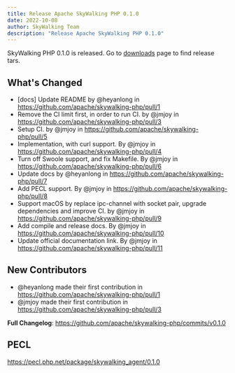 ```yaml
---
title: Release Apache SkyWalking PHP 0.1.0
date: 2022-10-08
author: SkyWalking Team
description: "Release Apache SkyWalking PHP 0.1.0"
---
```


SkyWalking PHP 0.1.0 is released. Go to [downloads](https://skywalking.apache.org/downloads) page to find release tars.

## What&apos;s Changed
* [docs] Update README by @heyanlong in https://github.com/apache/skywalking-php/pull/1
* Remove the CI limit first, in order to run CI. by @jmjoy in https://github.com/apache/skywalking-php/pull/3
* Setup CI. by @jmjoy in https://github.com/apache/skywalking-php/pull/5
* Implementation, with curl support. By @jmjoy in https://github.com/apache/skywalking-php/pull/4
* Turn off Swoole support, and fix Makefile. By @jmjoy in https://github.com/apache/skywalking-php/pull/6
* Update docs by @heyanlong in https://github.com/apache/skywalking-php/pull/7
* Add PECL support. By @jmjoy in https://github.com/apache/skywalking-php/pull/8
* Support macOS by replace ipc-channel with socket pair, upgrade dependencies and improve CI. by @jmjoy in https://github.com/apache/skywalking-php/pull/9
* Add compile and release docs. By @jmjoy in https://github.com/apache/skywalking-php/pull/10
* Update official documentation link. By @jmjoy in https://github.com/apache/skywalking-php/pull/11

## New Contributors
* @heyanlong made their first contribution in https://github.com/apache/skywalking-php/pull/1
* @jmjoy made their first contribution in https://github.com/apache/skywalking-php/pull/3

**Full Changelog**: https://github.com/apache/skywalking-php/commits/v0.1.0

## PECL
https://pecl.php.net/package/skywalking_agent/0.1.0